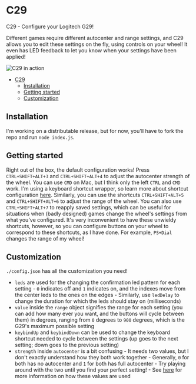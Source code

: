 # C29
C29 - Configure your Logitech G29!

Different games require different autocenter and range settings, and C29 allows you to edit these settings on the fly, using controls on your wheel! It even has LED feedback to let you know when your settings have been applied!

![C29 in action](https://media.githubusercontent.com/media/Zo-Bro-23/c29/main/C29.gif)

- [C29](#c29)
  - [Installation](#installation)
  - [Getting started](#getting-started)
  - [Customization](#customization)

## Installation
I'm working on a distributable release, but for now, you'll have to fork the repo and run ```node index.js```.

## Getting started
Right out of the box, the default configuration works! Press ```CTRL+SHIFT+ALT+3``` and ```CTRL+SHIFT+ALT+4``` to adjust the autocenter strength of the wheel. You can use ```CMD``` on Mac, but I think only the left ```CTRL``` and ```CMD``` work. I'm using a keyboard shortcut wrapper, so learn more about shortcut configuration [here](https://www.npmjs.com/package/node-global-key-listener). Similarly, you can use the shortcuts ```CTRL+SHIFT+ALT+5``` and ```CTRL+SHIFT+ALT+6``` to adjust the range of the wheel. You can also use ```CTRL+SHIFT+ALT+7``` to reapply saved settings, which can be useful for situations when (badly designed) games change the wheel's settings from what you've configured. It's very inconvenient to have these unwieldy shortcuts, however, so you can configure buttons on your wheel to correspond to these shortcuts, as I have done. For example, ```PS+Dial``` changes the range of my wheel!

## Customization
```./config.json``` has all the customization you need!
- ```leds``` are used for the changing the confirmation led pattern for each setting - ```0``` indicates off and ```1``` indicates on, and the indexes move from the center leds to the ones on the edges - Similarly, use ```ledDelay``` to change the duration for which the leds should stay on (milliseconds) 
- ```value``` inside the ```range``` object signifies the range for each setting (you can add how many ever you want, and the buttons will cycle between them) in degrees, ranging from ```0``` degrees to ```900``` degrees, which is the G29's maximum possible setting
- ```keybindUp``` and ```keybindDown``` can be used to change the keyboard shortcut needed to cycle between the settings (up goes to the next setting; down goes to the previous setting)
- ```strength``` inside ```autocenter``` is a bit confusing - It needs two values, but I don't exactly understand how they both work together - Generally, ```0``` for both has no autocenter and ```1``` for both has full autocenter - Try playing around with the two until you find your perfect setting! - See [here](https://github.com/nightmode/logitech-g29/blob/HEAD/docs/api.md#options) for more information on how these values are used
